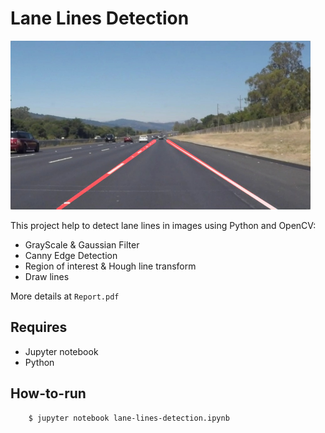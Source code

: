 # **Lane Lines Detection** 
<img src="examples/laneLines_thirdPass.jpg" width="480" alt="Combined Image" />

This project help to detect lane lines in images using Python and OpenCV:
- GrayScale & Gaussian Filter
- Canny Edge Detection
- Region of interest & Hough line transform
- Draw lines

More details at `Report.pdf`

## Requires
- Jupyter notebook
- Python

## How-to-run
```
    $ jupyter notebook lane-lines-detection.ipynb
```